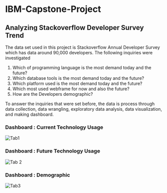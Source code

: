 # IBM-Capstone-Project

## Analyzing Stackoverflow Developer Survey Trend

The data set used in this project is  Stackoverflow Annual Developer Survey which has data around 90,000 developers.
The following inquiries were investigated
1. Which of programming language is the most demand today and the future?
2. Which database tools is the most demand today and the future?
3. Which platform used is the most demand today and the future?
4. Which most used webframe for now and also the future?
5. How are the Developers demographic?

To answer the inquiries that were set before, the data is process through data collection, data wrangling, exploratory data analysis,
data visualization, and making dashboard. 

### Dashboard : Current Technology Usage 
![Tab1](https://github.com/user-attachments/assets/7f2cb81d-9ee6-4af3-8b34-7f77787a0b3b)

### Dashboard : Future Technology Usage
![Tab 2](https://github.com/user-attachments/assets/af469887-bada-408d-a366-0121ef506d9e)

### Dashboard : Demographic
![Tab3](https://github.com/user-attachments/assets/bc8088c5-3a66-4b9b-b472-5db87656f6e2)
